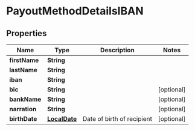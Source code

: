 

# PayoutMethodDetailsIBAN

## Properties

Name | Type | Description | Notes
------------ | ------------- | ------------- | -------------
**firstName** | **String** |  | 
**lastName** | **String** |  | 
**iban** | **String** |  | 
**bic** | **String** |  |  [optional]
**bankName** | **String** |  |  [optional]
**narration** | **String** |  |  [optional]
**birthDate** | [**LocalDate**](LocalDate.md) | Date of birth of recipient |  [optional]



